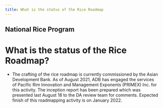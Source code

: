 ```yaml
---
title: What is the status of the Rice Roadmap
---
```


## National Rice Program

# What is the status of the Rice Roadmap?


 - The crafting of the rice roadmap is currently commissioned by the Asian Development Bank. As of August 2021, ADB has engaged the services of Pacific Rim Innovation and Management Exponents (PRIMEX) Inc. for this activity. The inception report has been prepared which was presented last August 18 to the DA review team for comments. Expected finish of this roadmapping activity is on January 2022.
